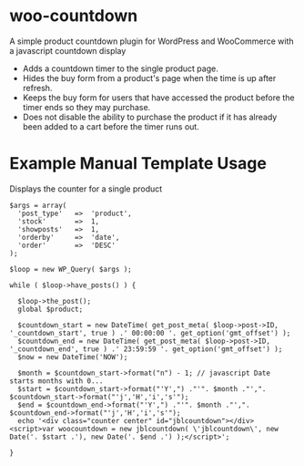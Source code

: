# woo-countdown
A simple product countdown plugin for WordPress and WooCommerce with a javascript countdown display

* Adds a countdown timer to the single product page.
* Hides the buy form from a product's page when the time is up after refresh.
* Keeps the buy form for users that have accessed the product before the timer ends so they may purchase.
* Does not disable the ability to purchase the product if it has already been added to a cart before the timer runs out.

# Example Manual Template Usage

Displays the counter for a single product

```
$args = array(
  'post_type'   =>  'product',
  'stock'       =>  1,
  'showposts'   =>  1,
  'orderby'     =>  'date',
  'order'       =>  'DESC'
);

$loop = new WP_Query( $args );

while ( $loop->have_posts() ) {

  $loop->the_post();
  global $product;

  $countdown_start = new DateTime( get_post_meta( $loop->post->ID, '_countdown_start', true ) .' 00:00:00 '. get_option('gmt_offset') );
  $countdown_end = new DateTime( get_post_meta( $loop->post->ID, '_countdown_end', true ) .' 23:59:59 '. get_option('gmt_offset') );
  $now = new DateTime('NOW');

  $month = $countdown_start->format("n") - 1; // javascript Date starts months with 0...
  $start = $countdown_start->format("'Y',") ."'". $month ."',". $countdown_start->format("'j','H','i','s'");
  $end = $countdown_end->format("'Y',") ."'". $month ."',". $countdown_end->format("'j','H','i','s'");
  echo '<div class="counter center" id="jblcountdown"></div><script>var woocountdown = new jblcountdown( \'jblcountdown\', new Date('. $start .'), new Date('. $end .') );</script>';
  
}
```
